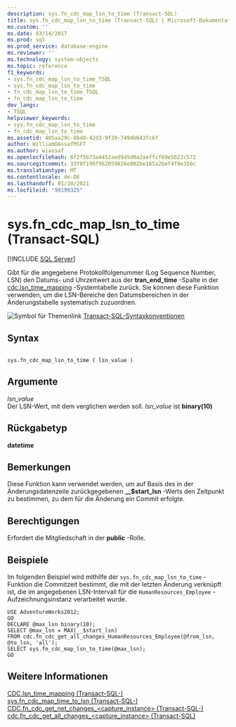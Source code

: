 ```yaml
---
description: sys.fn_cdc_map_lsn_to_time (Transact-SQL)
title: sys.fn_cdc_map_lsn_to_time (Transact-SQL) | Microsoft-Dokumentation
ms.custom: ''
ms.date: 03/14/2017
ms.prod: sql
ms.prod_service: database-engine
ms.reviewer: ''
ms.technology: system-objects
ms.topic: reference
f1_keywords:
- sys.fn_cdc_map_lsn_to_time_TSQL
- sys.fn_cdc_map_lsn_to_time
- fn_cdc_map_lsn_to_time_TSQL
- fn_cdc_map_lsn_to_time
dev_langs:
- TSQL
helpviewer_keywords:
- sys.fn_cdc_map_lsn_to_time
- fn_cdc_map_lsn_to_time
ms.assetid: 405aa29c-8bd8-42d3-9f39-7494b643fc6f
author: WilliamDAssafMSFT
ms.author: wiassaf
ms.openlocfilehash: 6f2f5b73a4452aed945d0a2aeffcf69e5622c572
ms.sourcegitcommit: 33f0f190f962059826e002be165a2bef4f9e350c
ms.translationtype: MT
ms.contentlocale: de-DE
ms.lasthandoff: 01/30/2021
ms.locfileid: "99199325"
---
```

# <a name="sysfn_cdc_map_lsn_to_time-transact-sql"></a>sys.fn_cdc_map_lsn_to_time (Transact-SQL)
[!INCLUDE [SQL Server](../../includes/applies-to-version/sqlserver.md)]

  Gibt für die angegebene Protokollfolgenummer (Log Sequence Number, LSN) den Datums- und Uhrzeitwert aus der **tran_end_time** -Spalte in der [cdc.lsn_time_mapping](../../relational-databases/system-tables/cdc-lsn-time-mapping-transact-sql.md) -Systemtabelle zurück. Sie können diese Funktion verwenden, um die LSN-Bereiche den Datumsbereichen in der Änderungstabelle systematisch zuzuordnen.  
  
 ![Symbol für Themenlink](../../database-engine/configure-windows/media/topic-link.gif "Symbol für Themenlink") [Transact-SQL-Syntaxkonventionen](../../t-sql/language-elements/transact-sql-syntax-conventions-transact-sql.md)  
  
## <a name="syntax"></a>Syntax  
  
```  
  
sys.fn_cdc_map_lsn_to_time ( lsn_value )  
```  
  
## <a name="arguments"></a>Argumente  
 *lsn_value*  
 Der LSN-Wert, mit dem verglichen werden soll. *lsn_value* ist **binary(10)**  
  
## <a name="return-type"></a>Rückgabetyp  
 **datetime**  
  
## <a name="remarks"></a>Bemerkungen  
 Diese Funktion kann verwendet werden, um auf Basis des in der Änderungsdatenzeile zurückgegebenen **__$start_lsn** -Werts den Zeitpunkt zu bestimmen, zu dem für die Änderung ein Commit erfolgte.  
  
## <a name="permissions"></a>Berechtigungen  
 Erfordert die Mitgliedschaft in der **public** -Rolle.  
  
## <a name="examples"></a>Beispiele  
 Im folgenden Beispiel wird mithilfe der `sys.fn_cdc_map_lsn_to_time` -Funktion die Commitzeit bestimmt, die mit der letzten Änderung verknüpft ist, die im angegebenen LSN-Intervall für die `HumanResources_Employee` -Aufzeichnungsinstanz verarbeitet wurde.  
  
```  
USE AdventureWorks2012;  
GO  
DECLARE @max_lsn binary(10);  
SELECT @max_lsn = MAX(__$start_lsn)  
FROM cdc.fn_cdc_get_all_changes_HumanResources_Employee(@from_lsn, @to_lsn, 'all');  
SELECT sys.fn_cdc_map_lsn_to_time(@max_lsn);  
GO   
```  
  
## <a name="see-also"></a>Weitere Informationen  
 [CDC.lsn_time_mapping &#40;Transact-SQL-&#41;](../../relational-databases/system-tables/cdc-lsn-time-mapping-transact-sql.md)   
 [sys.fn_cdc_map_time_to_lsn &#40;Transact-SQL-&#41;](../../relational-databases/system-functions/sys-fn-cdc-map-time-to-lsn-transact-sql.md)   
 [CDC.fn_cdc_get_net_changes_&#60;capture_instance&#62; &#40;Transact-SQL-&#41;](../../relational-databases/system-functions/cdc-fn-cdc-get-net-changes-capture-instance-transact-sql.md)   
 [cdc.fn_cdc_get_all_changes_&#60;capture_instance&#62;  &#40;Transact-SQL&#41;](../../relational-databases/system-functions/cdc-fn-cdc-get-all-changes-capture-instance-transact-sql.md)  
  
  

